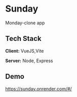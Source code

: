 
# Sunday

Monday-clone app



## Tech Stack

**Client:** VueJS,Vite

**Server:** Node, Express


## Demo

https://sunday.onrender.com/#/

